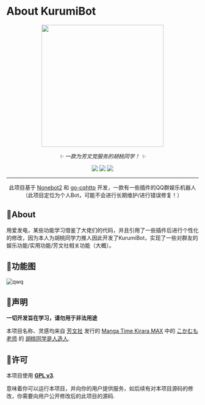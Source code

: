 # About KurumiBot

<!-- markdownlint-disable MD033 MD041 -->
<p align="center">
  <div align=center><img width="320" height="320" src="https://s2.loli.net/2023/01/16/7b4TJpn1tYP8sej.png"/></div>
</p>

<div align="center">

<i>✨ 一款为芳文党服务的胡桃同学！ ✨</i>

</div>

<div align=center>
  <img src="https://img.shields.io/badge/OneBot-11-black?style=for-the-badge"></img>
  <img src="https://img.shields.io/github/license/misaka10843/KurumiBot?style=for-the-badge"></img>
  <img src="https://img.shields.io/badge/python-3.8+-blue?style=for-the-badge"></img>
</div>

<hr>

<div align=center>

此项目基于 <a href="https://github.com/nonebot/nonebot2">Nonebot2</a> 和 <a href="https://github.com/Mrs4s/go-cqhttp">go-cqhttp</a> 开发，一款有一些插件的QQ群娱乐机器人
<br>
（此项目定位为个人Bot，可能不会进行长期维护/进行错误修复！）

</div>

## 💭About

用爱发电，某些功能学习借鉴了大佬们的代码，并且引用了一些插件后进行个性化的修改，因为本人为胡桃同学力推人因此开发了KurumiBot，实现了一些对群友的娱乐功能/实用功能/芳文社相关功能（大概）。

## 🔨功能图

![qwq](https://raw.githubusercontent.com/misaka10843/KurumiBot/main/Road.png)

## 📣声明

**一切开发旨在学习，请勿用于非法用途**

本项目名称、灵感均来自 [芳文社](http://houbunsha.co.jp/) 发行的 [Manga Time Kirara MAX](http://www.dokidokivisual.com/magazine/max/) 中的 [こかむも老师](https://twitter.com/kokakimumose) 的 [胡桃同学是人造人](https://comic-fuz.com/book/24215).

## 📄许可

本项目使用 [**GPL v3**](https://choosealicense.com/licenses/gpl-3.0/).

意味着你可以运行本项目，并向你的用户提供服务，如后续有对本项目源码的修改，你需要向用户公开修改后的此项目的源码.